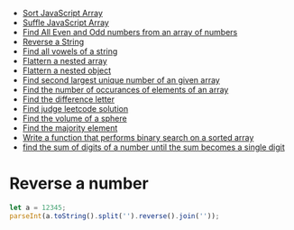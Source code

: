 - [Sort JavaScript Array](https://github.com/subratsir/DSA-JavaScript/blob/main/subratsir/programs/sort-array-javascript.md)
- [Suffle JavaScript Array](https://github.com/subratsir/DSA-JavaScript/blob/main/subratsir/programs/suffle-array-javascript.md)
- [Find All Even and Odd numbers from an array of numbers](https://github.com/subratsir/DSA-JavaScript/blob/main/subratsir/programs/find-all-even-and-odd-numbers-from-javascript.md)
- [Reverse a String](https://github.com/subratsir/DSA-JavaScript/blob/main/subratsir/programs/reverse-a-string-in-javascript.md)
- [Find all vowels of a string](https://github.com/subratsir/DSA-JavaScript/blob/main/subratsir/programs/find-all-the-vowels-of-a-string.md)
- [Flattern a nested array](https://github.com/subratsir/DSA-JavaScript/blob/main/subratsir/programs/flattern-nested-array.md)
- [Flattern a nested object](https://github.com/subratsir/DSA-JavaScript/blob/main/subratsir/programs/flattern-a-nested-object.md)
- [Find second largest unique number of an given array](https://github.com/subratsir/DSA-JavaScript/blob/main/subratsir/programs/find-second-largest-unique-number.md)
- [Find the number of occurances of elements of an array](https://github.com/subratsir/DSA-JavaScript/blob/main/subratsir/programs/find-number-of-occurances.md)
- [Find the difference letter](https://github.com/subratsir/DSA-JavaScript/blob/main/subratsir/programs/find-the-difference-letter.md)
- [Find judge leetcode solution](https://javascript.plainenglish.io/how-to-find-the-town-judge-92f07c5b7570)
- [Find the volume of a sphere](https://github.com/subratsir/DSA-JavaScript/blob/main/subratsir/programs/volume-of-sphere.md)
- [Find the majority element](https://github.com/subratsir/DSA-JavaScript/blob/main/subratsir/programs/find-largest-occurance-in-an-array.md)
- [Write a function that performs binary search on a sorted array](https://github.com/subratsir/DSA-JavaScript/blob/main/subratsir/programs/binary-search.md)
- [find the sum of digits of a number until the sum becomes a single digit](https://github.com/subrataindia/DSA-JavaScript/blob/main/subratsir/programs/find%20the%20sum%20of%20digits%20of%20a%20number%20until%20the%20sum%20becomes%20a%20single%20digit.md)


# Reverse a number

```js
let a = 12345;
parseInt(a.toString().split('').reverse().join(''));
```

